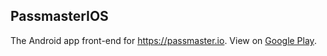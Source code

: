 ## PassmasterIOS

The Android app front-end for <https://passmaster.io>. View on [Google Play](https://play.google.com/store/apps/details?id=io.passmaster.Passmaster).

